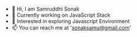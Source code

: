 
- 👋 Hi, I am Samruddhi Sonak  
- 🌱 Currently working on JavaScript Stack
- 👀 Interested in exploring Javascript Environment
- 📫 You can reach me at '<a href="sonaksamu@gmail.com">sonaksamu@gmail.com</a>'


